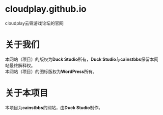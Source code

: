 # cloudplay.github.io
cloudplay云霄游戏论坛的官网
# 关于我们
本网站（项目）的版权为**Duck Studio**所有，**Duck Studio**与**cainstbbs**保留本网站最终解释权。  
本网站（项目）的图标版权为**WordPress**所有。
# 关于本项目
本项目为**cainstbbs**的网站，由**Duck Studio**制作。
